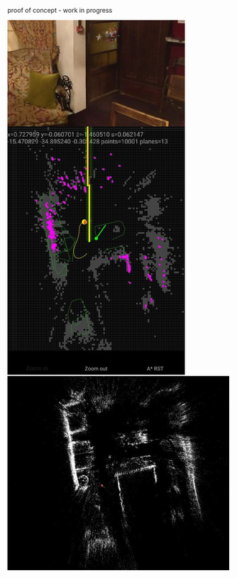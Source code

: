 proof of concept - work in progress

![alt text](Screenshot.jpg "screenshot")
![alt text](Screenshot1.jpg "screenshot")
